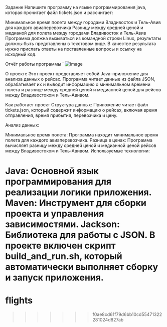 
Задание Напишите программу на языке программирования java, которая прочитает файл tickets.json и рассчитает:

Минимальное время полета между городами Владивосток и Тель-Авив для каждого авиаперевозчика
Разницу между средней ценой и медианой для полета между городами  Владивосток и Тель-Авив
Программа должна вызываться из командной строки Linux, результаты должны быть представлены в текстовом виде. В качестве результата нужно прислать ответы на поставленные вопросы и ссылку на исходный код.

Отчёт работы программы `
![image](https://github.com/user-attachments/assets/4a662e68-e93c-46de-a373-d708b4848190)


О проекте Этот проект представляет собой Java-приложение для анализа данных о рейсах. Программа читает данные из файла JSON, обрабатывает их и выводит информацию о минимальном времени полета и разнице между средней ценой и медианной ценой для рейсов между Владивостоком и Тель-Авивом.

Как работает проект Структура данных: Приложение читает файл tickets.json, который содержит информацию о рейсах, включая время отправления, время прибытия, перевозчика и цену.

Анализ данных:

Минимальное время полета: Программа находит минимальное время полета для каждого авиаперевозчика. Разница в ценах: Программа вычисляет разницу между средней ценой и медианной ценой рейсов между Владивостоком и Тель-Авивом. Используемые технологии:

Java: Основной язык программирования для реализации логики приложения. Maven: Инструмент для сборки проекта и управления зависимостями. Jackson: Библиотека для работы с JSON. В проекте включен скрипт build_and_run.sh, который автоматически выполняет сборку и запуск приложения.
=======
# flights
>>>>>>> f0ae8cd61f79d6bb10cd55471322281024d827ab

